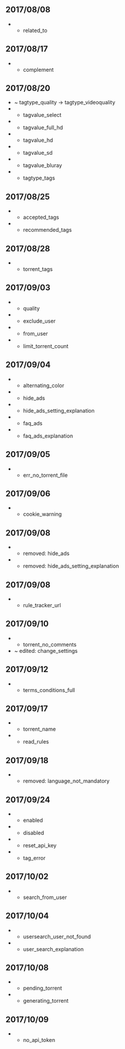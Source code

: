 ## 2017/08/08
* + related_to
## 2017/08/17
* + complement
## 2017/08/20
* ~ tagtype_quality -> tagtype_videoquality
* + tagvalue_select
* + tagvalue_full_hd
* + tagvalue_hd
* + tagvalue_sd
* + tagvalue_bluray
* + tagtype_tags
## 2017/08/25
* + accepted_tags
* + recommended_tags
## 2017/08/28
* + torrent_tags
## 2017/09/03
* + quality
* + exclude_user
* + from_user
* + limit_torrent_count
## 2017/09/04
* + alternating_color
* + hide_ads
* + hide_ads_setting_explanation
* + faq_ads
* + faq_ads_explanation
## 2017/09/05
* + err_no_torrent_file
## 2017/09/06
* + cookie_warning
## 2017/09/08
* - removed: hide_ads
* - removed: hide_ads_setting_explanation
## 2017/09/08
* + rule_tracker_url
## 2017/09/10
* + torrent_no_comments
* ~ edited: change_settings
## 2017/09/12
* + terms_conditions_full
## 2017/09/17
* + torrent_name
* + read_rules
## 2017/09/18
* - removed: language_not_mandatory
## 2017/09/24
* + enabled
* + disabled
* + reset_api_key
* + tag_error
## 2017/10/02
* + search_from_user
## 2017/10/04
* + usersearch_user_not_found
* + user_search_explanation
## 2017/10/08
* + pending_torrent
* + generating_torrent
## 2017/10/09
* + no_api_token
